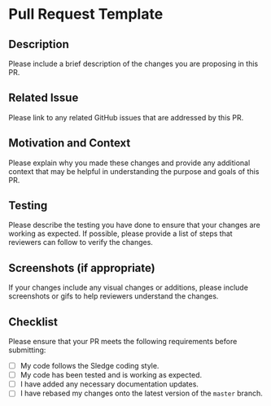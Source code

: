 # Pull Request Template

## Description

Please include a brief description of the changes you are proposing in this PR.

## Related Issue

Please link to any related GitHub issues that are addressed by this PR.

## Motivation and Context

Please explain why you made these changes and provide any additional context that may be helpful in understanding the purpose and goals of this PR.

## Testing

Please describe the testing you have done to ensure that your changes are working as expected. If possible, please provide a list of steps that reviewers can follow to verify the changes.

## Screenshots (if appropriate)

If your changes include any visual changes or additions, please include screenshots or gifs to help reviewers understand the changes.

## Checklist

Please ensure that your PR meets the following requirements before submitting:

- [ ] My code follows the Sledge coding style.
- [ ] My code has been tested and is working as expected.
- [ ] I have added any necessary documentation updates.
- [ ] I have rebased my changes onto the latest version of the `master` branch.
